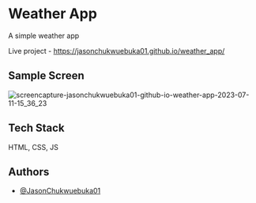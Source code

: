 # Weather App
A simple weather app

Live project - https://jasonchukwuebuka01.github.io/weather_app/

## Sample Screen

![screencapture-jasonchukwuebuka01-github-io-weather-app-2023-07-11-15_36_23](https://github.com/JasonChukwuebuka01/weather_app/assets/132854463/863d600a-d215-4872-8a69-651d0190d676)

## Tech Stack

HTML, CSS, JS


## Authors

- [@JasonChukwuebuka01](https://github.com/JasonChukwuebuka01)
